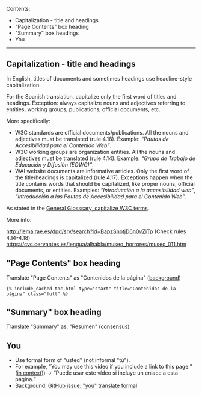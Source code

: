 Contents:
* Capitalization - title and headings
* "Page Contents" box heading
* "Summary" box headings
* You
<hr>

## Capitalization - title and headings

In English, titles of documents and sometimes headings use headline-style capitalization.

For the Spanish translation, capitalize only the first word of titles and headings. Exception: always capitalize nouns and adjectives referring to entities, working groups, publications, official documents, etc.

More specifically:

- W3C standards are official documents/publications. All the nouns and adjectives must be translated (rule 4.18). Example: *“Pautas de Accesibilidad para el Contenido Web”*.
- W3C working groups are organization entities. All the nouns and adjectives must be translated (rule 4.14). Example: *“Grupo de Trabajo de Educación y Difusión (EOWG)”*.
- WAI website documents are informative articles. Only the first word of the title/headings is capitalized (rule 4.17). Exceptions happen when the title contains words that should be capitalized, like proper nouns, official documents, or entities. Examples: *“Introducción a la accesibilidad web”*, *“Introducción a las Pautas de Accesibilidad para el Contenido Web”*.

As stated in the [General Glosssary, capitalize W3C terms](https://github.com/w3c/translation-glossaries/blob/master/general.md#capitalize-w3c-terms).

More info:

http://lema.rae.es/dpd/srv/search?id=BapzSnotjD6n0vZiTp (Check rules 4.14-4.18)
https://cvc.cervantes.es/lengua/alhabla/museo_horrores/museo_011.htm

## "Page Contents" box heading

Translate "Page Contents" as "Contenidos de la página" ([background](https://github.com/w3c/wai-eval-overview/pull/6#pullrequestreview-265235370))

<code>{% include_cached toc.html type="start" title="Contenidos de la página" class="full" %}</code>

## "Summary" box heading

Translate "Summary" as: "Resumen" ([consensus](https://github.com/w3c/translation-glossaries/issues/3))

## You
* Use formal form of "usted" (not informal "tú").
* For example, <q>You may use this video if you include a link to this page.</q> ([in context](https://www.w3.org/WAI/videos/standards-and-benefits/#permission))) -> <q>Puede usar este vídeo si incluye un enlace a esta página.</q>
* Background: [GitHub issue: "you" translate formal](https://github.com/w3c/wai-website/issues/123)
